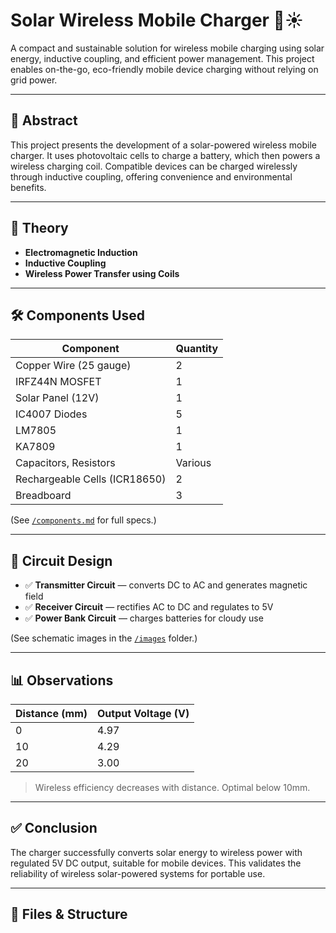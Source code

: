 # Solar Wireless Mobile Charger 🔋☀️

A compact and sustainable solution for wireless mobile charging using solar energy, inductive coupling, and efficient power management. This project enables on-the-go, eco-friendly mobile device charging without relying on grid power.

---

## 📌 Abstract

This project presents the development of a solar-powered wireless mobile charger. It uses photovoltaic cells to charge a battery, which then powers a wireless charging coil. Compatible devices can be charged wirelessly through inductive coupling, offering convenience and environmental benefits.

---

## 🧠 Theory

- **Electromagnetic Induction**
- **Inductive Coupling**
- **Wireless Power Transfer using Coils**

---

## 🛠️ Components Used

| Component | Quantity |
|----------|----------|
| Copper Wire (25 gauge) | 2 |
| IRFZ44N MOSFET | 1 |
| Solar Panel (12V) | 1 |
| IC4007 Diodes | 5 |
| LM7805 | 1 |
| KA7809 | 1 |
| Capacitors, Resistors | Various |
| Rechargeable Cells (ICR18650) | 2 |
| Breadboard | 3 |

(See [`/components.md`](#) for full specs.)

---

## 🔧 Circuit Design

- ✅ **Transmitter Circuit** — converts DC to AC and generates magnetic field
- ✅ **Receiver Circuit** — rectifies AC to DC and regulates to 5V
- ✅ **Power Bank Circuit** — charges batteries for cloudy use

(See schematic images in the [`/images`](#) folder.)

---

## 📊 Observations

| Distance (mm) | Output Voltage (V) |
|---------------|--------------------|
| 0             | 4.97               |
| 10            | 4.29               |
| 20            | 3.00               |

> Wireless efficiency decreases with distance. Optimal below 10mm.

---

## ✅ Conclusion

The charger successfully converts solar energy to wireless power with regulated 5V DC output, suitable for mobile devices. This validates the reliability of wireless solar-powered systems for portable use.

---

## 📁 Files & Structure


